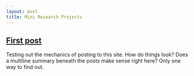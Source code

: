 ```yaml
---
layout: post
title: Mini Research Projects
---
```



## [First post](https://tchlux.github.io/blog/2022-02_getting_started/)

Testing out the mechanics of posting to this site. How do things look? Does a multiline summary beneath the posts make sense right here? Only one way to find out.

